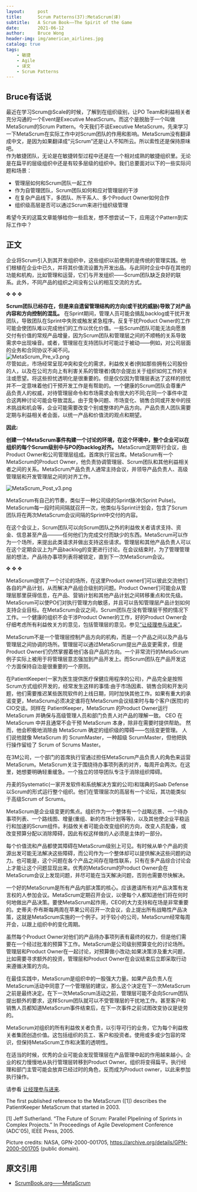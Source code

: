 ```yaml
---
layout:     post
title:      Scrum Patterns(37):MetaScrum(译) 
subtitle:   A Scrum Book——The Spirit of the Game
date:       2021-06-12
author:     Bruce Wong
header-img: img/american_airlines.jpg 
catalog: true
tags:
    - 敏捷
    - Agile
    - 译文
    - Scrum Patterns
---
```


##  Bruce有话说   
最近在学习Scrum@Scale的时候，了解到在组织级别，让PO Team和利益相关者充分沟通的一个Event是Executive MeatScrum。而这个是脱胎于一个叫做MetaScrum的Scrum Pattern。今天我们不谈Executive MetaScrum，先来学习一下MetaScrum在实际工作中对Scrum团队的作用和影响。MetaScrum没有翻译成中文，是因为如果翻译成“元Scrum”还是让人不知所云。所以索性还是保持原味吧。  
作为敏捷团队，无论是在敏捷转型过程中还是在一个相对成熟的敏捷组织里。无论是在扁平的层级组织中还是有较多层级的组织中。我们总要面对以下的一些实际问题和场景：
+ 管理层如何和Scrum团队一起工作  
+ 作为自管理团队，Scrum团队如何和应对管理层的干涉  
+ 在复杂产品线下，多团队、所干系人、多个Product Owner如何合作  
+ 组织级高层是否可以通过Scrum来进行组织级管理  

希望今天的这篇文章能够给你一些启发，想不想尝试一下，应用这个Pattern到实际工作中？    

## 正文   

企业将Scrum引入到其开发组织中，这些组织以前使用的是传统的管理实践。他们根植在企业中已久，并将其价值流设置为开发出品。与此同时企业中存在其他的功能和机构，比如管理和运营，它们与开发组织——Scrum团队缺乏良好的联系。此外，不同产品的组织之间没有公认的相互交流的方式。

✥       ✥       ✥ 

**Scrum团队已经存在，但是来自遗留管理结构的方向(或干扰的威胁)导致了对产品内容和方向控制的混乱。** 在Sprint期间，管理人员可能会搞乱backlog或干扰开发团队，导致团队在Sprint中失败或触发紧急程序。反复干扰Product Owner的工作可能会使团队难以完成他们的工作以优化价值。一些Scrum团队可能无法向愿景交付有价值的常规产品增量，因为Scrum团队和管理层之间的不顺畅的关系导致需求中出现噪音。或者，管理层在支持团队时可能过于被动——例如，对公司层面的业务和合同协议不闻不问。  
![MetaScrum_Pre_v3.png](/img/scrum/MetaScrum_Pre_v3.png)   
尽管如此，市场经常呈现冲突和变化的需求，利益攸关者(例如那些拥有公司股份的人，以及在公司方向上有利害关系的管理者)偶尔会提出关于组织如何工作的关注或愿望。将这些担忧透明化是很重要的。但是仅仅因为管理层表达了这样的担忧并不一定意味着他们干预开发工作是有帮助的。一个健康的Scrum团队会尊重产品负责人的权威，对待管理层命令和市场需求会有很大的不同;在同一个事件中混合这两种讨论可能会导致混乱。由于竞争问题、市场变化、销售合同或开发中的技术挑战和机会等，企业可能需要改变个别或整体的产品方向。产品负责人团队需要定期与利益相关者会面，以统一产品和价值流的观点和期望。  

**因此:**

**创建一个MetaScrum事件构建一个讨论的环境，在这个环境中，整个企业可以在组织的每个Scrum级别中与PO的backlog对齐。** MetaScrum定期举行会议，由Product Owner和公司管理层组成。首席执行官出席。MetaScrum有一个MetaScrum的Product Owner，他负责协调管理层、Scrum团队和其他利益相关者之间的关系。MetaScrum产品负责人通常主持会议，并领导产品负责人、高级管理层和开发管理层之间的对齐工作。  

![MetaScrum_Post_v3.png](/img/scrum/MetaScrum_Post_v3.png)   

MetaScrum有自己的节奏，类似于一种公司级的Sprint脉冲(Sprint Pulse)。MetaScrum每一段时间间隔就召开一次，他类似与Sprint计划会，包含了Scrum团队将在两次MetaScrum会议间隔的Sprint中交付的内容。  

在这个会议上，Scrum团队可以向Scrum团队之外的利益攸关者请求支持、资金、信息甚至产品———任何他们为完成交付而缺少的东西。MetaScrum可以作为一个场所，来提出此类请求并做出支持这些请求。管理层和其他产品负责人可以在这个定期会议上为产品backlog的变更进行讨论。在会议结束时，为了管理管理层的想法，产品待办事项列表将被锁定，直到下一次MetaScrum会议。  

✥       ✥       ✥ 

MetaScrum提供了一个讨论的场所，在这里Product owner们可以彼此交流他们各自的产品计划，从而解决产品组合级别的问题。Product Owner们可能会从管理层那里获得信息，在产品、营销计划和其他产品计划之间转移重点和优先级。MetaScrum可以使PO们对执行管理方向敏感，并且可以告知管理层产品计划如何支持企业目标。在MetaScrum会议之间，Scrum团队在没有管理层干预的情况下工作。一个健康的组织不会干涉Product Owner的工作，好的Product Owner会仔细考虑所有利益攸关方的意见，包括管理层的意见。参见[“让经理参与进来”](http://scrumbook.org.datasenter.no/unlinked-patterns/involve-the-managers.html)。  

MetaScrum不是一个管理层控制产品方向的机构，而是一个产品之间以及产品与管理层之间协调的场所。管理层可以通过MetaScrum提出产品变更需求，但是Product Owner们仍然掌握着他们各自产品的方向。一个非常流行的MetaScrum例子实际上被用于将管理层意志强加到产品开发上。而Scrum团队在产品开发这个方面保持自治是很重要的一个原则。  

在PatientKeeper(一家为医生提供医疗保健应用程序的公司)，产品完全是按照Scrum方式组织开发的，经常发生这样的事情:由于市场因素、销售合同和开发问题，他们需要推迟某些医院软件的上线日期，同时加快其他工作。如果有重大的承诺变更，MetaScrum必须决定谁将在MetaScrum会议结束时与每个客户(医院)的CIO交谈。同样在 PatientKeeper，MetaScrum 的Product Owner运行 MetaScrum 并确保与高级管理人员和部门负责人对产品的理解一致。 CEO 在 MetaScrum 中并且通常不会干预 MetaScrum 本身，除非在需要时提供帮助。 然而，他会积极地消除由 MetaScrum 确定的组织级的障碍——包括变更管理。 人们说他就像 MetaScrum 的 ScrumMaster，一种超级 ScrumMaster，但他把执行操作留给了 Scrum of Scrums Master。   

在3M公司，一个部门的首席执行官通过担任MetaScrum产品负责人的角色来运营MetaScrum。MetaScrum关注于围绕待办事项列表的对齐，每周开会两次。在这里，她想要明确轻重缓急。一个独立的领导团队专注于消除组织障碍。  

丹麦的Systematic(一家开发软件和系统解决方案的公司)和瑞典的Saab Defense以Scrum的形式运行整个组织。他们在管理层次的高层有一个论坛，其功能类似于高级Scrum of Scrums。  

MetaScrum是企业级变更的焦点。组织作为一个整体有一个战略远景、一个待办事项列表、一个路线图、增量(重组、新的市场计划等等)，以及其他使企业平稳运行和加速的Scrum组件。利益攸关者可能会改变组织的方向，改变人员配备，或改变预算分配以消除障碍，因此有权这样做的人必须是主体的一部分。  

每个价值流和产品都使其障碍在MetaScrum级别上可见。有时候从单个产品的资源出发可能无法解决这些障碍，而公司作为一个整体却可以提供解决这些问题的动力。也可能是，这个问题在各个产品之间存在隐性联系，只有在多产品综合讨论会上才能让这个问题显现出来。优秀的MetaScrum的Product Owner会在MetaScrum会议上发现问题，并尽可能在当天解决问题，否则也需要尽快解决。  

一个好的MetaScrum是所有产品内部决策的核心。应该邀请所有对产品决策有发言权的人参加会议。MetaScrum定期召开会议，以便每个人都知道他们将在何时何地做出产品决策。要使MetaScrum起作用，CEO的大力支持和在场是非常重要的。史蒂夫·乔布斯每两周在苹果公司召开一次会议，会上提出所有战略性产品决策，这就是MetaScrum实施的一个例子。对于较小的公司，MetaScrum经常每周开会，以跟上组织中的变化周期。  

虽然每个Product Owner对他们的产品待办事项列表有最终的权力，但是他们需要在一个经过批准的预算下工作。MetaScrum是公司级别预算变化的讨论场所。管理层和Product Owner在一起讨论，对预算做小改动;如果决策涉及重大问题，比如需要寻求额外的投资，管理层和Product Owner在会议结束后立即采取行动来遵循决策的方向。 

在最佳实践中，MetaScrum是组织中的一股强大力量。如果产品负责人在MetaScrum活动中同意了一个管理层的建议，那么这个决定在下一次MetaScrum之前是最终决定。在下一次MetaScrum活动之前，管理层可能不会向Scrum团队提出额外的要求，这样Scrum团队就可以不受管理层的干扰地工作。甚至客户和销售人员都知道MetaScrum事件结束后，在下一次事件之前试图改变协议是徒劳的。  

MetaScrum对组织的所有利益攸关者负责，以引导可行的业务，它为每个利益攸关者集团创造价值。这包括组织的员工、客户和投资者。使用或多或少包容的常识，但保持MetaScrum工作和决策的透明性。  

在适当的时候，优秀的企业可能会发现管理层在产品管理中起的作用越来越小，企业的权力慢慢地从执行管理层转移到Product Owner。组织将变得扁平。执行经理和部门主管可能会放弃已经过时的角色，反而成为Product owner，以此来参加执行操作。  

请参看 [让经理参与进来](http://scrumbook.org.datasenter.no/unlinked-patterns/involve-the-managers.html).

The first published reference to the MetaScrum ([1]) describes the PatientKeeper MetaScrum that started in 2003.



[1] Jeff Sutherland. “The Future of Scrum: Parallel PIpelining of Sprints in Complex Projects.” In Proceedings of Agile Development Conference (ADC'05), IEEE Press, 2005.

Picture credits: NASA, GPN-2000-001705, https://archive.org/details/GPN-2000-001705 (public domain).

## 原文引用
- [ScrumBook.org——MetaScrum](http://scrumbook.org.datasenter.no/product-organization-pattern-language/metascrum.html)
